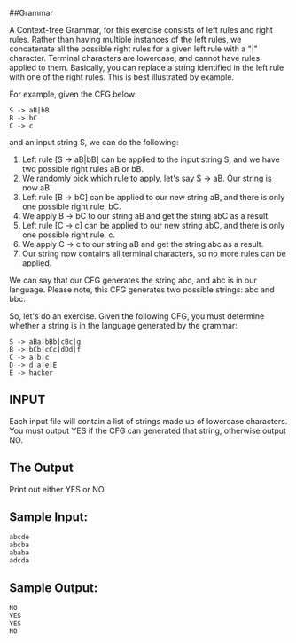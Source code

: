 <!-- RATING: MEDIUM -->
<!-- NAME: GRAMMAR MEDIUM -->
##Grammar

A Context-free Grammar, for this exercise consists of left rules and right rules.
Rather than having multiple instances of the left rules, we concatenate all the
possible right rules for a given left rule with a "|" character.  Terminal characters
are lowercase, and cannot have rules applied to them. Basically, you can replace a
string identified in the left rule with one of the right rules. This is best
illustrated by example.

For example, given the CFG below:

	S -> aB|bB
	B -> bC
	C -> c

and an input string S, we can do the following:

1. Left rule [S -> aB|bB] can be applied to the input string S, and we have two possible right rules aB or bB.
2. We randomly pick which rule to apply, let's say S -> aB. Our string is now aB.
3. Left rule [B -> bC] can be applied to our new string aB, and there is only one possible right rule, bC.
4. We apply B -> bC to our string aB and get the string abC as a result. 
5. Left rule [C -> c] can be applied to our new string abC, and there is only one possible right rule, c.
6. We apply C -> c to our string aB and get the string abc as a result.
7. Our string now contains all terminal characters, so no more rules can be applied.

We can say that our CFG generates the string abc, and abc is in our language.
Please note, this CFG generates two possible strings: abc and bbc.

So, let's do an exercise. Given the following CFG, you must determine whether a string
is in the language generated by the grammar:

	S -> aBa|bBb|cBc|g
	B -> bCb|cCc|dDd|f
	C -> a|b|c
	D -> d|a|e|E
	E -> hacker

## INPUT

Each input file will contain a list of strings made up of lowercase characters. You must
output YES if the CFG can generated that string, otherwise output NO.

## The Output

Print out either YES or NO

## Sample Input:

	abcde
	abcba
	ababa
	adcda

## Sample Output:

	NO
	YES
	YES
	NO
